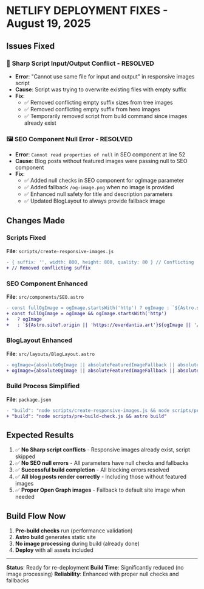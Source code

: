 # NETLIFY DEPLOYMENT FIXES - August 19, 2025

## Issues Fixed

### 🔧 **Sharp Script Input/Output Conflict - RESOLVED**
- **Error**: "Cannot use same file for input and output" in responsive images script
- **Cause**: Script was trying to overwrite existing files with empty suffix
- **Fix**: 
  - ✅ Removed conflicting empty suffix sizes from tree images
  - ✅ Removed conflicting empty suffix from hero images
  - ✅ Temporarily removed script from build command since images already exist

### 🖼️ **SEO Component Null Error - RESOLVED**
- **Error**: `Cannot read properties of null` in SEO component at line 52
- **Cause**: Blog posts without featured images were passing null to SEO component
- **Fix**:
  - ✅ Added null checks in SEO component for ogImage parameter
  - ✅ Added fallback `/og-image.png` when no image is provided
  - ✅ Enhanced null safety for title and description parameters
  - ✅ Updated BlogLayout to always provide fallback image

## Changes Made

### Scripts Fixed
**File**: `scripts/create-responsive-images.js`
```diff
- { suffix: '', width: 800, height: 800, quality: 80 } // Conflicting
+ // Removed conflicting suffix
```

### SEO Component Enhanced
**File**: `src/components/SEO.astro`
```diff
- const fullOgImage = ogImage.startsWith('http') ? ogImage : `${Astro.site?.origin || 'https://everdantia.art'}${ogImage}`;
+ const fullOgImage = ogImage && ogImage.startsWith('http') 
+   ? ogImage 
+   : `${Astro.site?.origin || 'https://everdantia.art'}${ogImage || '/og-image.png'}`;
```

### BlogLayout Enhanced
**File**: `src/layouts/BlogLayout.astro`
```diff
- ogImage={absoluteOgImage || absoluteFeaturedImageFallback || absoluteFeaturedImage}
+ ogImage={absoluteOgImage || absoluteFeaturedImageFallback || absoluteFeaturedImage || '/og-image.png'}
```

### Build Process Simplified
**File**: `package.json`
```diff
- "build": "node scripts/create-responsive-images.js && node scripts/pre-build-check.js && astro build"
+ "build": "node scripts/pre-build-check.js && astro build"
```

## Expected Results

1. ✅ **No Sharp script conflicts** - Responsive images already exist, script skipped
2. ✅ **No SEO null errors** - All parameters have null checks and fallbacks
3. ✅ **Successful build completion** - All blocking errors resolved
4. ✅ **All blog posts render correctly** - Including those without featured images
5. ✅ **Proper Open Graph images** - Fallback to default site image when needed

## Build Flow Now

1. **Pre-build checks** run (performance validation)
2. **Astro build** generates static site
3. **No image processing** during build (already done)
4. **Deploy** with all assets included

---

**Status**: Ready for re-deployment
**Build Time**: Significantly reduced (no image processing)
**Reliability**: Enhanced with proper null checks and fallbacks
